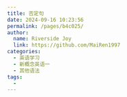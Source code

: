 ```yaml
---
title: 否定句
date: 2024-09-16 10:23:56
permalink: /pages/b4c025/
author:
  name: Riverside Joy
  link: https://github.com/MaiRen1997
categories:
  - 英语学习
  - 新概念英语一
  - 其他语法
tags:
  - 
---
```

